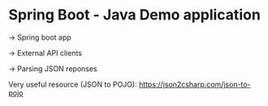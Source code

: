 # Spring Boot - Java Demo application

-> Spring boot app

-> External API clients

-> Parsing JSON reponses

Very useful resource (JSON to POJO): https://json2csharp.com/json-to-pojo
